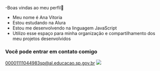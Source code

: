 -Boas vindas ao meu perfil💟
- Meu nome é Ana Vitoria 
- Estou estudando na Alura
- Estou me desenvolvendo na linguagem JavaScript
- Utilizo esse espaço para minha organização e compartilhamento dos meu projetos desenvolvidos
### Você pode entrar em contato comigo
00001111044983sp@al.educacao.sp.gov.br
![](https://media0.giphy.com/media/v1.Y2lkPTc5MGI3NjExbmRqNmNrcmc0cHNobDl3c2p1cDU3c3NmNHR5enpjaDFocnl2azgzciZlcD12MV9pbnRlcm5hbF9naWZfYnlfaWQmY3Q9Zw/11KzOet1ElBDz2/giphy.webp)
